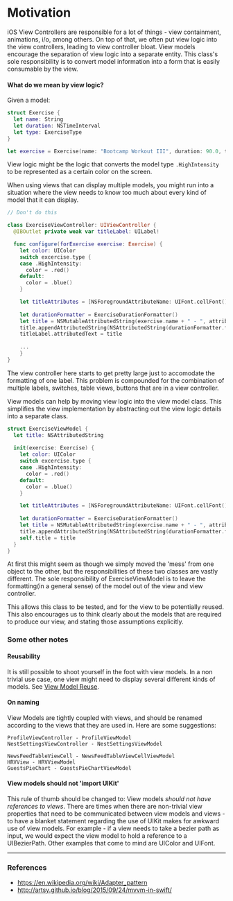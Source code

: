 # Motivation

iOS View Controllers are responsible for a lot of things - view containment, animations, i/o, among others. On top of that, we often put view logic into the view controllers, leading to view controller bloat. View models encourage the separation of view logic into a separate entity. This class's sole responsibility is to convert model information into a form that is easily consumable by the view.

#### What do we mean by view logic?

Given a model:

```swift
struct Exercise {
  let name: String
  let duration: NSTimeInterval
  let type: ExerciseType
}

let exercise = Exercise(name: "Bootcamp Workout III", duration: 90.0, type: .HighIntensity)

```
View logic might be the logic that converts the model type `.HighIntensity` to be represented as a certain color on the screen.

When using views that can display multiple models, you might run into a situation where the view needs to know too much about every kind of model that it can display.
```swift
// Don't do this

class ExerciseViewController: UIViewController {
  @IBOutlet private weak var titleLabel: UILabel!

  func configure(forExercise exercise: Exercise) {
    let color: UIColor
    switch excercise.type {
    case .HighIntensity:
      color = .red()
    default:
      color = .blue()
    }

    let titleAttributes = [NSForegroundAttributeName: UIFont.cellFont(), NSForegroundAttributeColor: color]
    
    let durationFormatter = ExerciseDurationFormatter()
    let title = NSMutableAttributedString(exercise.name + " - ", attributes: titleAttributes)
    title.appendAttributedString(NSAttributedString(durationFormatter.formatNumber(exercise.duration), attributes: titleAttributes))
    titleLabel.attributedText = title
    
    ...
    }
}

```

The view controller here starts to get pretty large just to accomodate the formatting of one label. This problem is compounded for the combination of multiple labels, switches, table views, buttons that are in a view controller.


View models can help by moving view logic into the view model class. This simplifies the view implementation by abstracting out the view logic details into a separate class.

```swift
struct ExerciseViewModel {
  let title: NSAttributedString
  
  init(exercise: Exercise) {
    let color: UIColor
    switch excercise.type {
    case .HighIntensity:
      color = .red()
    default:
      color = .blue()
    }

    let titleAttributes = [NSForegroundAttributeName: UIFont.cellFont(), NSForegroundAttributeColor: color]
    
    let durationFormatter = ExerciseDurationFormatter()
    let title = NSMutableAttributedString(exercise.name + " - ", attributes: titleAttributes)
    title.appendAttributedString(NSAttributedString(durationFormatter.formatNumber(exercise.duration), attributes: titleAttributes))
    self.title = title
  }
}

```

At first this might seem as though we simply moved the 'mess' from one object to the other, but the responsibilities of these two classes are vastly different. The sole responsibility of ExerciseViewModel is to leave the formatting(in a general sense) of the model out of the view and view controller.

This allows this class to be tested, and for the view to be potentially reused. This also encourages us to think clearly about the models that are required to produce our view, and stating those assumptions explicitly.


### Some other notes

#### Reusability
It is still possible to shoot yourself in the foot with view models. In a non trivial use case, one view might need to display several different kinds of models. See [View Model Reuse](view-model-reuse.md).

#### On naming
View Models are tightly coupled with views, and should be renamed according to the views that they are used in. Here are some suggestions:
```
ProfileViewController - ProfileViewModel
NestSettingsViewController - NestSettingsViewModel

NewsFeedTableViewCell - NewsFeedTableViewCellViewModel
HRVView - HRVViewModel
GuestsPieChart - GuestsPieChartViewModel
```

#### View models should not 'import UIKit'
This rule of thumb should be changed to: View models _should not have references to views_. There are times when there are non-trivial view properties that need to be communicated between view models and views - to have a blanket statement regarding the use of UIKit makes for awkward use of view models. For example - if a view needs to take a bezier path as input, we would expect the view model to hold a reference to a UIBezierPath. Other examples that come to mind are UIColor and UIFont.

___________

### References
- https://en.wikipedia.org/wiki/Adapter_pattern
- http://artsy.github.io/blog/2015/09/24/mvvm-in-swift/
